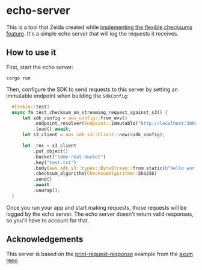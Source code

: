 # echo-server

This is a tool that Zelda created while [implementing the flexible checksums feature]. It's a simple echo server that
will log the requests it receives.

## How to use it

First, start the echo server:

```shell
cargo run
```

Then, configure the SDK to send requests to this server by setting an immutable endpoint when building the `SdkConfig`:

```rust
  #[tokio::test]
  async fn test_checksum_on_streaming_request_against_s3() {
      let sdk_config = aws_config::from_env()
          .endpoint_resolver(Endpoint::immutable("http://localhost:3000".parse().expect("valid URI")))
          .load().await;
      let s3_client = aws_sdk_s3::Client::new(&sdk_config);

      let _res = s3_client
          .put_object()
          .bucket("some-real-bucket")
          .key("test.txt")
          .body(aws_sdk_s3::types::ByteStream::from_static(b"Hello world"))
          .checksum_algorithm(ChecksumAlgorithm::Sha256)
          .send()
          .await
          .unwrap();
  }
```

Once you run your app and start making requests, those requests will be logged by the echo server. The echo server doesn't return valid responses, so you'll have to account for that.

## Acknowledgements

This server is based on the [print-request-response] example from the [axum repo]

[implementing the flexible checksums feature]: ../../design/src/contributing/writing_and_debugging_a_low-level_feature_that_relies_on_HTTP.md
[print-request-response]: https://github.com/tokio-rs/axum/tree/main/examples/print-request-response
[axum repo]: https://github.com/tokio-rs/axum
